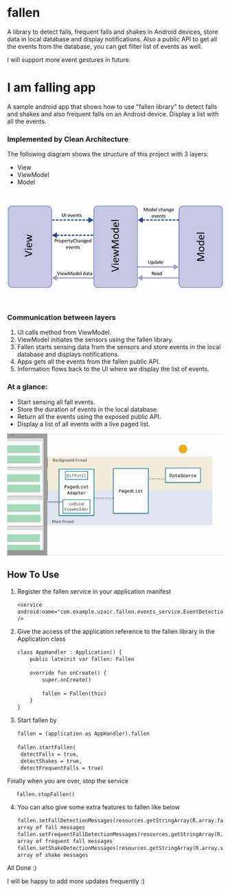 # fallen
A library to detect falls, frequent falls and shakes in Android devices, store data in local database and display notifications. Also a public API
to get all the events from the database, you can get filter list of events as well.

I will support more event gestures in future.

# I am falling app
A sample android app that shows how to use "fallen library" to detect falls and shakes and also frequent falls on an Android device.
Display a list with all the events.

### Implemented by Clean Architecture
The following diagram shows the structure of this project with 3 layers:
- View
- ViewModel
- Model

<br>
<p align="center">
  <img src="/documents/raw/mvvm.png"/>
</p>
<br>

### Communication between layers

1. UI calls method from ViewModel.
2. ViewModel initiates the sensors using the fallen library.
3. Fallen starts sensing data from the sensors and store events in the local database and displays notifications.
4. Apps gets all the events from the fallen public API.
5. Information flows back to the UI where we display the list of events.

### At a glance:

- Start sensing all fall events.
- Store the duration of events in the local database.
- Return all the events using the exposed public API.
- Display a list of all events with a live paged list.

![Example2](documents/raw/pagination.gif)

## How To Use

1. Register the fallen service in your application manifest

       <service android:name="com.example.uzair.fallen.events_service.EventDetectionService" />
    
2. Give the access of the application reference to the fallen library in the Application class
    
       class AppHandler : Application() {
           public lateinit var fallen: Fallen

           override fun onCreate() {
               super.onCreate()

               fallen = Fallen(this)
           }
       }
    
3. Start fallen by 

       fallen = (application as AppHandler).fallen
    
       fallen.startFallen(
        detectFalls = true,
        detectShakes = true,
        detectFrequentFalls = true)
        
 Finally when you are over, stop the service
         
       fallen.stopFallen()
 
 4. You can also give some extra features to fallen like below
  
        fallen.setFallDetectionMessages(resources.getStringArray(R.array.fall_detected_messages))//String array of fall messages
        fallen.setFrequentFallDetectionMessages(resources.getStringArray(R.array.frequent_fall_messages))//String array of frequent fall messages
        fallen.setShakeDetectionMessages(resources.getStringArray(R.array.shake_messages))//String array of shake messages
    
All Done :)

I will be happy to add more updates frequently :)
